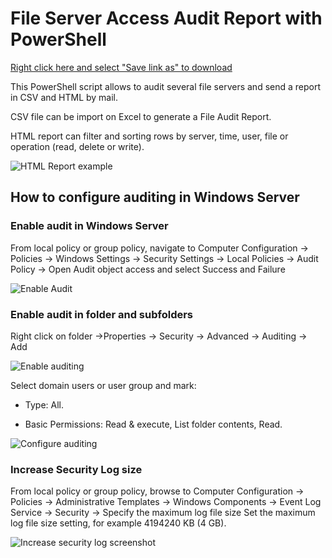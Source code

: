# File Server Access Audit Report with PowerShell

<a href="https://raw.githubusercontent.com/juangranados/powershell-scripts/main/File%20Server%20Access%20Audit%20Report%20with%20PowerShell/Get-AuditReport.ps1" download>Right click here and select "Save link as" to download</a>

This PowerShell script allows to audit several file servers and send a report in CSV and HTML by mail.

CSV file can be import on Excel to generate a File Audit Report.

HTML report can filter and sorting rows by server, time, user, file or operation (read, delete or write).

![HTML Report example](https://raw.githubusercontent.com/juangranados/powershell-scripts/main/File%20Server%20Access%20Audit%20Report%20with%20PowerShell/7.png)

## How to configure auditing in Windows Server

### Enable audit in Windows Server

From local policy or group policy, navigate to Computer Configuration → Policies → Windows Settings → Security Settings → Local Policies → Audit Policy → Open Audit object access and select Success and Failure

![Enable Audit](https://raw.githubusercontent.com/juangranados/powershell-scripts/main/File%20Server%20Access%20Audit%20Report%20with%20PowerShell/1.PNG)

### Enable audit in folder and subfolders

Right click on folder →Properties → Security → Advanced → Auditing → Add

![Enable auditing](https://raw.githubusercontent.com/juangranados/powershell-scripts/main/File%20Server%20Access%20Audit%20Report%20with%20PowerShell/2.PNG)

Select domain users or user group and mark:

- Type: All.

- Basic Permissions: Read & execute, List folder contents, Read.

![Configure auditing](https://raw.githubusercontent.com/juangranados/powershell-scripts/main/File%20Server%20Access%20Audit%20Report%20with%20PowerShell/5.PNG)

### Increase Security Log size

From local policy or group policy, browse to Computer Configuration → Policies → Administrative Templates → Windows Components → Event Log Service → Security → Specify the maximum log file size
Set the maximum log file size setting, for example 4194240 KB (4 GB).

![Increase security log screenshot](https://raw.githubusercontent.com/juangranados/powershell-scripts/main/File%20Server%20Access%20Audit%20Report%20with%20PowerShell/6.PNG)
